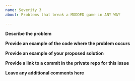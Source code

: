 ```yaml
---
name: Severity 3
about: Problems that break a MODDED game in ANY WAY

---
```


**Describe the problem**

**Provide an example of the code where the problem occurs**

**Provide an example of your proposed solution**

**Provide a link to a commit in the private repo for this issue**

**Leave any additional comments here**
